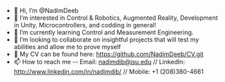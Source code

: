 - 👋 Hi, I’m @NadimDeeb
- 👀 I’m interested in Control & Robotics, Augmented Reality, Development in Unity, Microcontrollers, and codding in general!
- 🌱 I’m currently learning Control and Measurement Engineering.
- 💞️ I’m looking to collaborate on insightful projects that will test my abilities and allow me to prove myself
- 📝 My CV can be found here: https://github.com/NadimDeeb/CV.git
- 📫 How to reach me -- Email: nadimdib@isu.edu // LinkedIn: http://www.linkedin.com/in/nadimdib/ // Mobile: +1 (208)380-4661
